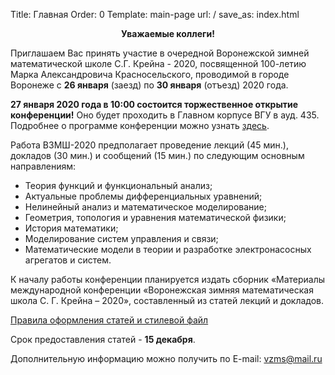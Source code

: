 Title: Главная
Order: 0
Template: main-page
url: /
save_as: index.html

**<center>Уважаемые коллеги!</center>**

Приглашаем Вас принять участие в очередной Воронежской зимней математической школе С.Г. Крейна - 2020, посвященной 100-летию Марка Александровича Красносельского, проводимой в городе Воронеже с **26 января** (заезд) по **30 января** (отъезд) 2020 года.

**27 января 2020 года в 10:00 состоится торжественное открытие конференции!** Оно будет проходить в Главном корпусе ВГУ в ауд. 435. Подробнее о программе конференции можно узнать [здесь](program).

Работа ВЗМШ-2020 предполагает проведение лекций (45 мин.), докладов (30 мин.) и сообщений (15 мин.) по следующим основным направлениям:

* Теория функций и функциональный анализ;
* Актуальные проблемы дифференциальных уравнений;
* Нелинейный анализ и математическое моделирование;
* Геометрия, топология и уравнения математической физики;
* История математики;
* Моделирование систем управления и связи;
* Математические модели в теории и разработке электронасосных агрегатов и систем.

К началу работы конференции планируется издать сборник «Материалы международной конференции «Воронежская зимняя математическая школа С. Г. Крейна – 2020», составленный из статей лекций и докладов.

[Правила оформления статей и стилевой файл](rules)

Срок предоставления статей - **15 декабря**.

Дополнительную информацию можно получить по E-mail: [vzms@mail.ru](mailto:vzms@mail.ru)
